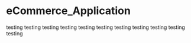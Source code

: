 # eCommerce_Application

testing
testing
testing
testing
testing
testing
testing
testing
testing
testing
testing
